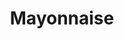 ---
layout: recette
categories: [recettes]
hidden: true
lang: fr
sitemap: false
title: Mayonnaise
type: base
recettes:
  Au Mixeur:
    ingredients: 
      - nom: huile de tournesol
        qte: 150
        unite: mL
      - nom: oeuf
        qte: 1
      - nom: moutarde de Dijon
        qte: 1
        unite: cuillère à soupe
      - nom: vinaigre de vin rouge
        qte: 1
        unite: cuillère à soupe
    preconditions:
      - Tous les ingrédients doivent être à température ambiante
    etapes:
      - label: "Préparation"
        details:
          - Mettre tous les ingrédients dans un bol
          - Saler et poivrer
          - Mixer jusqu'à ce que ça prenne, en commençant par le fond
---